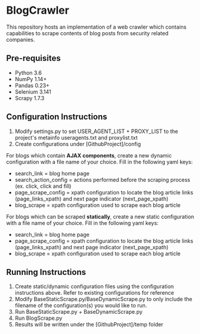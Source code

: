 # BlogCrawler
This repository hosts an implementation of a web crawler which contains capabilities to scrape contents of blog posts from security related companies.

## Pre-requisites

- Python 3.6
- NumPy 1.14+
- Pandas 0.23+
- Selenium 3.141
- Scrapy 1.7.3

## Configuration Instructions

1. Modify settings.py to set USER_AGENT_LIST + PROXY_LIST to the project's metainfo useragents.txt and proxylist.txt
2. Create configurations under [GithubProject]/config

For blogs which contain __AJAX components__, create a new dynamic configuration with a file name of your choice. Fill in the following yaml keys:

- search_link = blog home page
- search_action_config = actions performed before the scraping process (ex. click, click and fill)
- page_scrape_config = xpath configuration to locate the blog article links (page_links_xpath) and next page indicator (next_page_xpath)
- blog_scrape = xpath configuration used to scrape each blog article

For blogs which can be scraped __statically__, create a new static configuration with a file name of your choice. Fill in the following yaml keys:

- search_link = blog home page
- page_scrape_config = xpath configuration to locate the blog article links (page_links_xpath) and next page indicator (next_page_xpath)
- blog_scrape = xpath configuration used to scrape each blog article

## Running Instructions

1. Create static/dynamic configuration files using the configuration instructions above. Refer to existing configurations for reference
2. Modify BaseStaticScrape.py/BaseDynamicScrape.py to only include the filename of the configuration(s) you would like to run.
3. Run BaseStaticScrape.py + BaseDynamicScrape.py
4. Run BlogScrape.py
5. Results will be written under the [GithubProject]/temp folder
